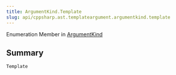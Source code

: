 ```yaml
---
title: ArgumentKind.Template
slug: api/cppsharp.ast.templateargument.argumentkind.template
---
```

Enumeration Member in [ArgumentKind](/api/cppsharp/ast/templateargument/argumentkind)

## Summary



```csharp
Template
```

